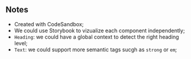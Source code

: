 ## Notes

- Created with CodeSandbox;
- We could use Storybook to vizualize each component independently;
- `Heading`: we could have a global context to detect the right heading level;
- `Text`: we could support more semantic tags sucgh as `strong` or `em`;
